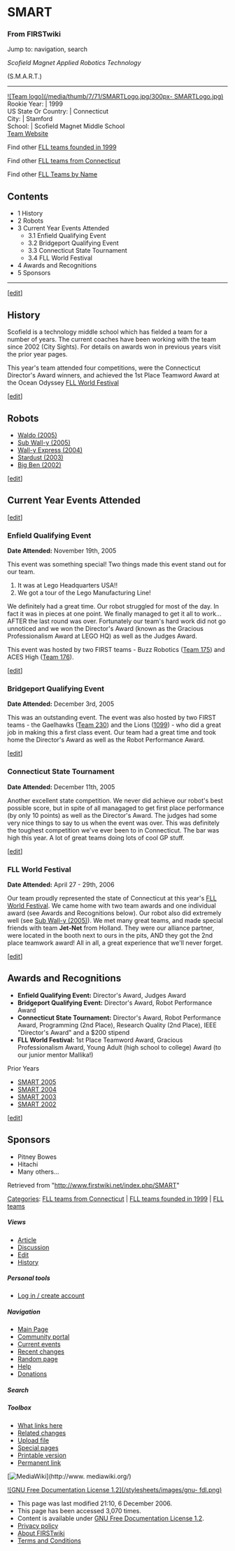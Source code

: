 # SMART

### From FIRSTwiki

Jump to: navigation, search

_Scofield Magnet Applied Robotics Technology_

(S.M.A.R.T.)  
  
---  
[![Team logo](/media/thumb/7/71/SMARTLogo.jpg/300px-
SMARTLogo.jpg)](/index.php/Image:SMARTLogo.jpg "Team logo" )  
Rookie Year: | 1999  
US State Or Country: | Connecticut  
City: | Stamford  
School: | Scofield Magnet Middle School  
[Team Website](http://smart.stamfordrobotics.org
"http://smart.stamfordrobotics.org" )  
  
Find other [FLL teams founded in
1999](/index.php/Category:FLL_teams_founded_in_1999 "Category:FLL teams
founded in 1999" )

Find other [FLL teams from
Connecticut](/index.php/Category:FLL_teams_from_Connecticut "Category:FLL
teams from Connecticut" )

Find other [FLL Teams by Name](/index.php/Category:FLL_teams "Category:FLL
teams" )

  

## Contents

  * 1 History
  * 2 Robots
  * 3 Current Year Events Attended
    * 3.1 Enfield Qualifying Event
    * 3.2 Bridgeport Qualifying Event
    * 3.3 Connecticut State Tournament
    * 3.4 FLL World Festival
  * 4 Awards and Recognitions
  * 5 Sponsors  
---  
  
[[edit](/index.php?title=SMART&action=edit&section=1 "Edit section: History"
)]

## History

Scofield is a technology middle school which has fielded a team for a number
of years. The current coaches have been working with the team since 2002 (City
Sights). For details on awards won in previous years visit the prior year
pages.

This year's team attended four competitions, were the Connecticut Director's
Award winners, and achieved the 1st Place Teamword Award at the Ocean Odyssey
[FLL World Festival](/index.php/FLL_World_Festival "FLL World Festival" )

[[edit](/index.php?title=SMART&action=edit&section=2 "Edit section: Robots" )]

## Robots

  * [Waldo (2005)](/index.php/SMART-Waldo-2006 "SMART-Waldo-2006" )
  * [Sub Wall-y (2005)](/index.php/SMART-Sub_Wall-y-2005 "SMART-Sub Wall-y-2005" )
  * [Wall-y Express (2004)](/index.php/SMART-Wally_Express-2004 "SMART-Wally Express-2004" )
  * [Stardust (2003)](/index.php?title=SMART-Stardust-2003&action=edit "SMART-Stardust-2003" )
  * [Big Ben (2002)](/index.php?title=SMART-Big_Ben-2002&action=edit "SMART-Big Ben-2002" )

[[edit](/index.php?title=SMART&action=edit&section=3 "Edit section: Current
Year Events Attended" )]

## Current Year Events Attended

[[edit](/index.php?title=SMART&action=edit&section=4 "Edit section: Enfield
Qualifying Event" )]

### Enfield Qualifying Event

**Date Attended:** November 19th, 2005 

This event was something special! Two things made this event stand out for our
team.

  1. It was at Lego Headquarters USA!! 
  2. We got a tour of the Lego Manufacturing Line! 

We definitely had a great time. Our robot struggled for most of the day. In
fact it was in pieces at one point. We finally managed to get it all to
work... AFTER the last round was over. Fortunately our team's hard work did
not go unnoticed and we won the Director's Award (known as the Gracious
Professionalism Award at LEGO HQ) as well as the Judges Award.

This event was hosted by two FIRST teams - Buzz Robotics ([Team
175](/index.php/175 "175" )) and ACES High ([Team 176](/index.php/176 "176"
)).

[[edit](/index.php?title=SMART&action=edit&section=5 "Edit section: Bridgeport
Qualifying Event" )]

### Bridgeport Qualifying Event

**Date Attended:** December 3rd, 2005 

This was an outstanding event. The event was also hosted by two FIRST teams -
the Gaelhawks ([Team 230](/index.php/230 "230" )) and the Lions
([1099](/index.php/1099 "1099" )) - who did a great job in making this a first
class event. Our team had a great time and took home the Director's Award as
well as the Robot Performance Award.

  

[[edit](/index.php?title=SMART&action=edit&section=6 "Edit section:
Connecticut State Tournament" )]

### Connecticut State Tournament

**Date Attended:** December 11th, 2005 

Another excellent state competition. We never did achieve our robot's best
possible score, but in spite of all managaged to get first place performance
(by only 10 points) as well as the Director's Award. The judges had some very
nice things to say to us when the event was over. This was definitely the
toughest competition we've ever been to in Connecticut. The bar was high this
year. A lot of great teams doing lots of cool GP stuff.

[[edit](/index.php?title=SMART&action=edit&section=7 "Edit section: FLL World
Festival" )]

### FLL World Festival

**Date Attended:** April 27 - 29th, 2006 

Our team proudly represented the state of Connecticut at this year's [FLL
World Festival](/index.php/FLL_World_Festival "FLL World Festival" ). We came
home with two team awards and one individual award (see Awards and
Recognitions below). Our robot also did extremely well (see [Sub Wall-y
(2005)](/index.php/SMART-Sub_Wall-y-2005 "SMART-Sub Wall-y-2005" )). We met
many great teams, and made special friends with team **Jet-Net** from Holland.
They were our alliance partner, were located in the booth next to ours in the
pits, AND they got the 2nd place teamwork award! All in all, a great
experience that we'll never forget.

[[edit](/index.php?title=SMART&action=edit&section=8 "Edit section: Awards and
Recognitions" )]

## Awards and Recognitions

  * **Enfield Qualifying Event:** Director's Award, Judges Award 
  * **Bridgeport Qualifying Event:** Director's Award, Robot Performance Award 
  * **Connecticut State Tournament:** Director's Award, Robot Performance Award, Programming (2nd Place), Research Quality (2nd Place), IEEE "Director's Award" and a $200 stipend 
  * **FLL World Festival:** 1st Place Teamword Award, Gracious Professionalism Award, Young Adult (high school to college) Award (to our junior mentor Mallika!) 

Prior Years

  * [SMART 2005](/index.php?title=SMART_2005&action=edit "SMART 2005" )
  * [SMART 2004](/index.php/SMART_2004 "SMART 2004" )
  * [SMART 2003](/index.php?title=SMART_2003&action=edit "SMART 2003" )
  * [SMART 2002](/index.php?title=SMART_2002&action=edit "SMART 2002" )

[[edit](/index.php?title=SMART&action=edit&section=9 "Edit section: Sponsors"
)]

## Sponsors

  * Pitney Bowes 
  * Hitachi 
  * Many others... 

Retrieved from "<http://www.firstwiki.net/index.php/SMART>"

[Categories](/index.php?title=Special:Categories&article=SMART
"Special:Categories" ): [FLL teams from
Connecticut](/index.php/Category:FLL_teams_from_Connecticut "Category:FLL
teams from Connecticut" ) | [FLL teams founded in
1999](/index.php/Category:FLL_teams_founded_in_1999 "Category:FLL teams
founded in 1999" ) | [FLL teams](/index.php/Category:FLL_teams "Category:FLL
teams" )

##### Views

  * [Article](/index.php/SMART)
  * [Discussion](/index.php?title=Talk:SMART&action=edit)
  * [Edit](/index.php?title=SMART&action=edit)
  * [History](/index.php?title=SMART&action=history)

##### Personal tools

  * [Log in / create account](/index.php?title=Special:Userlogin&returnto=SMART)

[](/index.php/Main_Page "Main Page" )

##### Navigation

  * [Main Page](/index.php/Main_Page)
  * [Community portal](/index.php/FIRSTwiki:Community_portal)
  * [Current events](/index.php/Current_events)
  * [Recent changes](/index.php/Special:Recentchanges)
  * [Random page](/index.php/Special:Random)
  * [Help](/index.php/Help:Contents)
  * [Donations](/index.php/FIRSTwiki:Site_support)

##### Search



##### Toolbox

  * [What links here](/index.php/Special:Whatlinkshere/SMART)
  * [Related changes](/index.php/Special:Recentchangeslinked/SMART)
  * [Upload file](/index.php/Special:Upload)
  * [Special pages](/index.php/Special:Specialpages)
  * [Printable version](/index.php?title=SMART&printable=yes)
  * [Permanent link](/index.php?title=SMART&oldid=51555)

[![MediaWiki](/skins/common/images/poweredby_mediawiki_88x31.png)](http://www.
mediawiki.org/)

[![GNU Free Documentation License 1.2](/stylesheets/images/gnu-
fdl.png)](http://www.gnu.org/copyleft/fdl.html)

  * This page was last modified 21:10, 6 December 2006.
  * This page has been accessed 3,070 times.
  * Content is available under [GNU Free Documentation License 1.2](http://www.gnu.org/copyleft/fdl.html "http://www.gnu.org/copyleft/fdl.html" ).
  * [Privacy policy](/index.php/FIRSTwiki:Privacy_policy "FIRSTwiki:Privacy policy" )
  * [About FIRSTwiki](/index.php/FIRSTwiki:About "FIRSTwiki:About" )
  * [Terms and Conditions](/index.php/FIRSTwiki:Terms_and_conditions "FIRSTwiki:Terms and conditions" )

